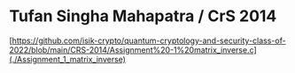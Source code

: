 # Tufan Singha Mahapatra / CrS 2014
[https://github.com/isik-crypto/quantum-cryptology-and-security-class-of-2022/blob/main/CRS-2014/Assignment%20-1%20matrix_inverse.c](./Assignment_1_matrix_inverse)
